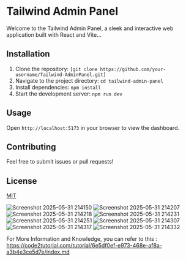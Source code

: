 # Tailwind Admin Panel

Welcome to the Tailwind Admin Panel, a sleek and interactive web application built with React and Vite...

## Installation
1. Clone the repository: `[git clone https://github.com/your-username/Tailwind-AdminPanel.git]`
2. Navigate to the project directory: `cd tailwind-admin-panel`
3. Install dependencies: `npm install`
4. Start the development server: `npm run dev`

## Usage
Open `http://localhost:5173` in your browser to view the dashboard.

## Contributing
Feel free to submit issues or pull requests!

## License
[MIT](LICENSE)



![Screenshot 2025-05-31 214150](https://github.com/user-attachments/assets/b8a85ab8-5369-4e80-9ceb-77484a984f37)
![Screenshot 2025-05-31 214207](https://github.com/user-attachments/assets/6b8916aa-98ff-4da0-a557-f0337b8c7ab6)
![Screenshot 2025-05-31 214218](https://github.com/user-attachments/assets/a2fb4300-ec3d-4dbe-a53b-d29dd93adea4)
![Screenshot 2025-05-31 214231](https://github.com/user-attachments/assets/0ab3000d-c64b-428e-b4eb-3120f2a18faf)
![Screenshot 2025-05-31 214251](https://github.com/user-attachments/assets/4989a29c-712c-4f31-bb15-1e263e364daf)
![Screenshot 2025-05-31 214307](https://github.com/user-attachments/assets/aecd77f8-7298-43c2-94e8-e2afbdd8f4af)
![Screenshot 2025-05-31 214317](https://github.com/user-attachments/assets/48214353-48c0-466b-bffc-2d9fe3e605c3)
![Screenshot 2025-05-31 214332](https://github.com/user-attachments/assets/e575dac5-49b3-49a0-8476-44301ae2e0c5)



For More Information and Knowledge, you can refer to this :
https://code2tutorial.com/tutorial/6e5df0ef-e973-468e-af8a-a3b4e3ce5d7e/index.md
